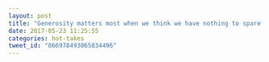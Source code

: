 ```yaml
---
layout: post
title: "Generosity matters most when we think we have nothing to spare."
date: 2017-05-23 11:25:55
categories: hot-takes
tweet_id: "866978493065834496"
---
```



<!-- Original tweet: https://twitter.com/i/status/866978493065834496 -->